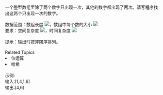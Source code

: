 <div>  一个整型数组里除了两个数字只出现一次，其他的数字都出现了两次。请写程序找出这两个只出现一次的数字。 </div> <div>  <br> </div> <div>  数据范围：数组长度 <img src="https://www.nowcoder.com/equation?tex=2%5Cle%20n%20%5Cle%201000">，数组中每个数的大小 <img src="https://www.nowcoder.com/equation?tex=0%20%3C%20val%20%5Cle%201000000"><br> 要求：空间复杂度 <img src="https://www.nowcoder.com/equation?tex=O(1)">，时间复杂度 <img src="https://www.nowcoder.com/equation?tex=O(n)"><br> </div> <div>  <br> </div> <div>  提示：输出时按非降序排列。 </div><div><br></div><div><div>Related Topics</div><div><li>位运算</li><li>哈希</li></div></div><br>示例:<br>输入:[1,4,1,6]<br>输出:[4,6]<br>